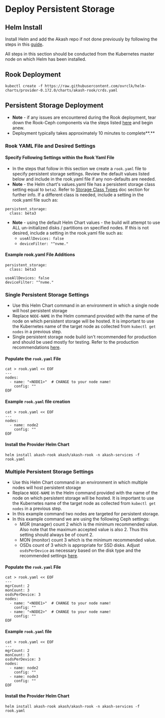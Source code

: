 # Deploy Persistent Storage

## **Helm Install**

Install Helm and add the Akash repo if not done previously by following the steps in this [guide](../akash-cloud-provider-build-with-helm-charts/step-4-helm-installation-on-kubernetes-node.md)**.**

All steps in this section should be conducted from the Kubernetes master node on which Helm has been installed.

## **Rook Deployment**

```
kubectl create -f https://raw.githubusercontent.com/ovrclk/helm-charts/provider-0.172.0/charts/akash-rook/crds.yaml
```

## Persistent Storage Deployment

* **Note** - if any issues are encountered during the Rook deployment, tear down the Rook-Ceph components via the steps listed [here](teardown.md) and begin anew.
* Deployment typically takes approximately 10 minutes to complete**.**

### **Rook YAML File and Desired Settings**

#### Specify Following Settings within the Rook Yaml File

* In the steps that follow in this section we create a `rook.yaml` file to specify persistent storage settings.  Review the default values listed below and include in the rook.yaml file if any non-defaults are needed.
* **Note** - the Helm chart's values.yaml file has a persistent storage class setting equal to `beta2`.  Refer to [Storage Class Types](storage-class-types.md) doc section for further info.  If a different class is needed, include a setting in the rook.yaml file such as:

```
persistent_storage:
  class: beta3
```

* **Note** - using the default Helm Chart values - the build will attempt to use ALL un-initialized disks / partitions on specified nodes.  If this is not desired, include a setting in the rook.yaml file such as:&#x20;
  * `useAllDevices: false`
  * `deviceFilter: "^nvme."`

#### Example rook.yaml File Additions

```
persistent_storage:
  class: beta3

useAllDevices: false
deviceFilter: "^nvme."
```

### Single Persistent Storage Settings

* Use this Helm Chart command in an environment in which a single node will host persistent storage
* Replace `NODE-NAME` in the Helm command provided with the name of the node on which persistent storage will be hosted.  It is important to use the Kubernetes name of the target node as collected from `kubectl get nodes` in a previous step.
* Single persistent storage node build isn't recommended for production and should be used mostly for testing. Refer to the production recommendations [here](deploy-persistent-storage.md#multiple-persistent-storage-nodes-build).

#### Populate the `rook.yaml` **F**ile

```
cat > rook.yaml << EOF
---
nodes:
  - name: "<NODE1>"  # CHANGE to your node name!
    config: ""
EOF
```

#### Example `rook.yaml` file creation

```
cat > rook.yaml << EOF
---
nodes:
  - name: node2
    config: ""
EOF
```

#### Install the Provider Helm Chart

```
helm install akash-rook akash/akash-rook -n akash-services -f rook.yaml
```

### Multiple Persistent Storage Settings

* Use this Helm Chart command in an environment in which multiple nodes will host persistent storage
* Replace `NODE-NAME` in the Helm command provided with the name of the node on which persistent storage will be hosted.  It is important to use the Kubernetes name of the target node as collected from `kubectl get nodes` in a previous step.
* In this example command two nodes are targeted for persistent storage.&#x20;
* In this example command we are using the following Ceph settings:
  * MGR (manager) count 2 which is the minimum recommended value.  Also note that the maximum accepted value is also 2.  Thus this setting should always be of count 2.
  * MON (monitor) count 3 which is the minimum recommended value.
  * OSDs count of 3 which is appropriate for SSD disks.  Adjust `osdsPerDevice` as necessary based on the disk type and the recommended settings [here](persistent-storage-requirements.md).

#### Populate the `rook.yaml` **F**ile

```
cat > rook.yaml << EOF
---
mgrCount: 2
monCount: 3
osdsPerDevice: 3
nodes:
  - name: "<NODE1>"  # CHANGE to your node name!
    config: ""
  - name: "<NODE2>"  # CHANGE to your node name!
    config: ""
EOF
```

#### Example `rook.yaml` file

```
cat > rook.yaml << EOF
---
mgrCount: 2
monCount: 3
osdsPerDevice: 3
nodes:
  - name: node2
    config: ""
  - name: node3
    config: ""
EOF
```

#### Install the Provider Helm Chart

```
helm install akash-rook akash/akash-rook -n akash-services -f rook.yaml
```
